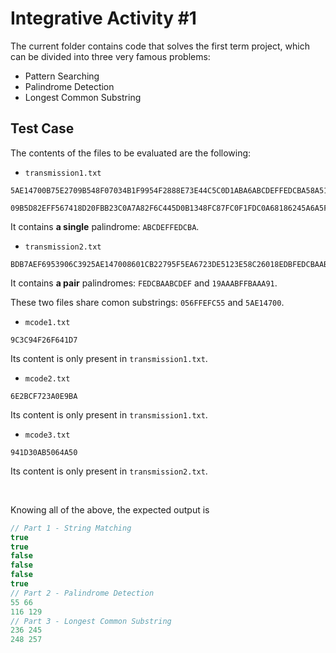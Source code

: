 # Integrative Activity #1
The current folder contains code that solves the first term project, which can be divided into three very famous problems:
* Pattern Searching
* Palindrome Detection
* Longest Common Substring

## Test Case
The contents of the files to be evaluated are the following:

* `transmission1.txt`
```
5AE14700B75E2709B548F07034B1F9954F2888E73E44C5C0D1ABA6ABCDEFFEDCBA58A514A8884281FD42A4D6606E94EF3E63EA2A0F59CEDEC9C3C94F26F641D76379035DD1896207B0FE2380EBD936A29567BE8DD776B1DBBA1AE51D24C4DA9146D88B55DE3A280A52356F356CE3CA410E8B6C10BB5056FFEFC55

09B5D82EFF567418D20FBB23C0A7A82F6C445D0B1348FC87FC0F1FDC0A68186245A6A5FB20101470CD0FDA9438727190A05C6E2BCF723A0E9BA
```

It contains __a single__ palindrome: `ABCDEFFEDCBA`.

* `transmission2.txt`
```
BDB7AEF6953906C3925AE147008601CB22795F5EA6723DE5123E58C26018EDBFEDCBAABCDEF74E8B000FC47B184E9C7FB979250B862D74D5EFB19AAABFFBAAA91A2277446B99A3006B1AC1E7A305F941D30AB5064A5012CD5F6133CDC2C93FB688F781058E27A5472442300A9F0EC784AD9ABC071CE289076B40DEF056FFEFC55
```

It contains __a pair__ palindromes: `FEDCBAABCDEF` and `19AAABFFBAAA91`.

These two files share comon substrings: `056FFEFC55` and `5AE14700`.

* `mcode1.txt`
```
9C3C94F26F641D7
```
Its content is only present in `transmission1.txt`.

* `mcode2.txt`
```
6E2BCF723A0E9BA
```
Its content is only present in `transmission1.txt`.

* `mcode3.txt`
```
941D30AB5064A50
```
Its content is only present in `transmission2.txt`.

<br/>

Knowing all of the above, the expected output is
```cpp
// Part 1 - String Matching
true
true
false
false
false
true
// Part 2 - Palindrome Detection
55 66
116 129
// Part 3 - Longest Common Substring
236 245
248 257

